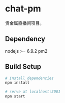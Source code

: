 # chat-pm

贵金属直播间项目。

## Dependency
nodejs >= 6.9.2
pm2

## Build Setup

``` bash
# install dependencies
npm install

# serve at localhost:3001
npm start
```